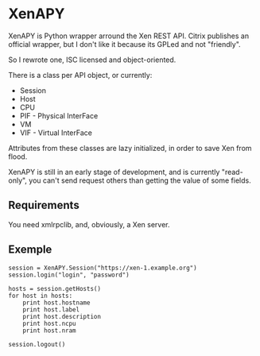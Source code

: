 XenAPY
======

XenAPY is Python wrapper arround the Xen REST API.
Citrix publishes an official wrapper, but I don't like it because its GPLed and
not "friendly".

So I rewrote one, ISC licensed and object-oriented.

There is a class per API object, or currently:

   * Session
   * Host
   * CPU
   * PIF - Physical InterFace
   * VM
   * VIF - Virtual InterFace

Attributes from these classes are lazy initialized, in order to save Xen from
flood.

XenAPY is still in an early stage of development, and is currently "read-only",
you can't send request others than getting the value of some fields.

Requirements
------------

You need xmlrpclib, and, obviously, a Xen server.

Exemple
-------

    session = XenAPY.Session("https://xen-1.example.org")
    session.login("login", "password")

    hosts = session.getHosts()
    for host in hosts:
        print host.hostname
        print host.label
        print host.description
        print host.ncpu
        print host.nram

    session.logout()


